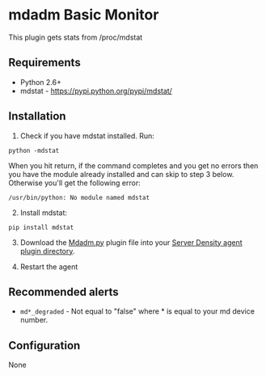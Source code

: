 mdadm Basic Monitor
===

This plugin gets stats from /proc/mdstat

Requirements 
---
* Python 2.6+ 
* mdstat - https://pypi.python.org/pypi/mdstat/

Installation
---
1. Check if you have mdstat installed. Run:
  ```
python -mdstat
```
  When you hit return, if the command completes and you get no errors then you have the module already installed and can skip to step 3 below.
Otherwise you'll get the following error:
  ```
/usr/bin/python: No module named mdstat
```

2. Install mdstat:
  ```
pip install mdstat
```

3. Download the [Mdadm.py](Mdadm.py) plugin file into your [Server Density agent plugin directory](/README.md).

4. Restart the agent

Recommended alerts
---
* `md*_degraded` - Not equal to "false" where * is equal to your md device number. 

Configuration
---
None